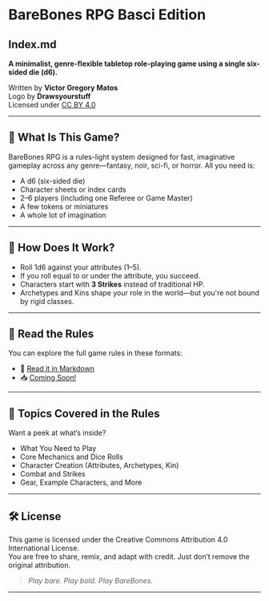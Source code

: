 # BareBones RPG Basci Edition

## Index.md

**A minimalist, genre-flexible tabletop role-playing game using a single six-sided die (d6).**

Written by **Victor Gregory Matos**  
Logo by **Drawsyourstuff**  
Licensed under [CC BY 4.0](https://creativecommons.org/licenses/by/4.0/)

---

## 🎲 What Is This Game?

BareBones RPG is a rules-light system designed for fast, imaginative gameplay across any genre—fantasy, noir, sci-fi, or horror. All you need is:

- A d6 (six-sided die)
- Character sheets or index cards
- 2–6 players (including one Referee or Game Master)
- A few tokens or miniatures
- A whole lot of imagination

---

## 🧠 How Does It Work?

- Roll 1d6 against your attributes (1–5).
- If you roll equal to or under the attribute, you succeed.
- Characters start with **3 Strikes** instead of traditional HP.
- Archetypes and Kins shape your role in the world—but you're not bound by rigid classes.

---

## 📄 Read the Rules

You can explore the full game rules in these formats:

- 📖 [Read it in Markdown](.docs/BBRPGB.md)
- 📥 [Coming Soon!](#)

---

## 📘 Topics Covered in the Rules

Want a peek at what’s inside?

- What You Need to Play
- Core Mechanics and Dice Rolls
- Character Creation (Attributes, Archetypes, Kin)
- Combat and Strikes
- Gear, Example Characters, and More

---

## 🛠️ License

This game is licensed under the Creative Commons Attribution 4.0 International License.  
You are free to share, remix, and adapt with credit. Just don’t remove the original attribution.

> *Play bare. Play bold. Play BareBones.*

---
